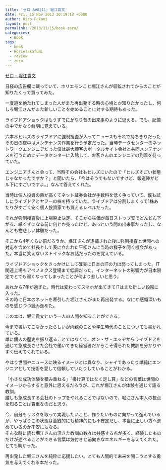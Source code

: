 ```yaml
---
title: 'ゼロ &#8211; 堀江貴文'
date: Fri, 15 Nov 2013 20:19:18 +0000
author: Hiro Fukami
layout: post
permalink: /2013/11/15/book-zero/
categories:
  - Book
tags:
  - book
  - HorieTakafumi
  - review
  - zero
---
```

[<img alt="" src="http://ws-fe.amazon-adsystem.com/widgets/q?_encoding=UTF8&ASIN=B00G9KDQQU&Format=_SL160_&ID=AsinImage&MarketPlace=JP&ServiceVersion=20070822&WS=1&tag=dsea-22" border="0" />][1]<img style="border: none !important; margin: 0px !important;" alt="" src="http://ir-jp.amazon-adsystem.com/e/ir?t=dsea-22&l=as2&o=9&a=B00G9KDQQU" width="1" height="1" border="0" />  
[ゼロ &#8211; 堀江貴文][2]<img style="border: none !important; margin: 0px !important;" alt="" src="http://ir-jp.amazon-adsystem.com/e/ir?t=dsea-22&l=as2&o=9&a=B00G9KDQQU" width="1" height="1" border="0" />

日経の広告欄に載っていて、ホリエモンこと堀江さんが収監されてからのことが知りたくって買ってみた。

一度道を絶たれてしまった人がまた再出発する時の心境とか知りたかったし、何しろ堀江さんがまた新しいことを始めることに対する期待もあった。

ライブドアショックはもうすでにかなり昔の出来事のように思える。でも、記憶の中でかなり鮮明に覚えている。

六本木ヒルズのライブドアに強制捜査が入ってニュースもそれで持ちきりだったその日の夜中はメンテナンス作業を行う予定だった。当時データセンターのネットワークエンジニアだった僕は最大顧客のポータルサイト会社と共同メンテナンスを行うためにデータセンターに入館して、お客さんのエンジニアの到着を待っていた。

エンジニアさんと会って、当時その会社もヒルズにいたので「ヒルズすごい状態じゃなかったですか？」と聞いたら、「今はそうでもないですけど、報道陣がビル下にすごいですよ。」なんて答えてくれた。

当時は個人投資の熱が高くてネット証券会社が手数料を低く争っていて、僕も試しにライブドアとヤフーの株を持っていた。ライブドアは分割しまくって1株あたりがすごく安く個人投資家でも買えるレベルだった。

それが強制捜査後に上場廃止決定、そこから株価が毎日ストップ安でどんどん下がる、紙くずになる前に何とか売ったけど、あっという間の出来事だったし、なんとも物悲しい体験だった。

そこから4年くらい前だろうか、堀江さんが逮捕された後に強制捜査と世間への対応を含めて社長として表に立たれた平松さんに当時の様子を聞く機会があった。本当に笑えないストイックなお話だったのを覚えている。

ライブドアショックをきっかけにして確実に日本のITの力は弱ってしまった。IT関連上場もアベノミクス登場まで低調だった。インターネットの影響力が日本限定でとても弱くなってしまったことが何より悲しいと思う。

あれから7年が過ぎた。時代は変わってスマホが出てきてITはまた新しい段階に入った。  
その時に日本のネットを牽引した堀江さんがまた再出発する。なにか感慨深いものを感じつつ読み進めた。

この本は、堀江貴文という一人の人間を知ることができる。

今まで書いてこなかったらしいが両親のことや学生時代のことについても書かれている。  
単に個人の歴史を振り返ることではなくて、オン・ザ・エッヂからライブドアを通じて急成長させた会社で働いてきた経営者だからこそ得られた教訓を分かりやすく伝えてくれている。

やはり世間やニュースに映るイメージとは異なり、シャイであったり単純にエンジニアとして技術を愛して信頼していたりしていることがわかる。

「小さな成功体験を積み重ねる」「掛け算ではなく足し算」などの言葉は世間のイメージからすると意外に思えるだろうが、これが堀江さんが体験を通じて語る教訓。  
誰しも急成長する会社のトップをやれることではないので、堀江さん本人の視点を知ることは貴重なのだと思う。

今、自分もリスクを取って実現したいこと、作りたいものに向かって進んでいるが、やっぱりこの状態は金銭的にも精神的にも不安定だし、本当に正しい方へ進めているのか不安にもなる。  
そんな時に読む堀江さんの活きた教訓の数々は共感する点が多く、経験したものだけが述べることができる言葉は気付きと前向きなエネルギーを与えてくれた。とても助かった。

再出発した堀江さんを純粋に応援したい。とても人間的で未来を開こうとする勇気を与えてくれる本だった。

 [1]: http://www.amazon.co.jp/gp/product/B00G9KDQQU/ref=as_li_ss_il?ie=UTF8&camp=247&creative=7399&creativeASIN=B00G9KDQQU&linkCode=as2&tag=dsea-22
 [2]: http://www.amazon.co.jp/gp/product/B00G9KDQQU/ref=as_li_ss_tl?ie=UTF8&camp=247&creative=7399&creativeASIN=B00G9KDQQU&linkCode=as2&tag=dsea-22